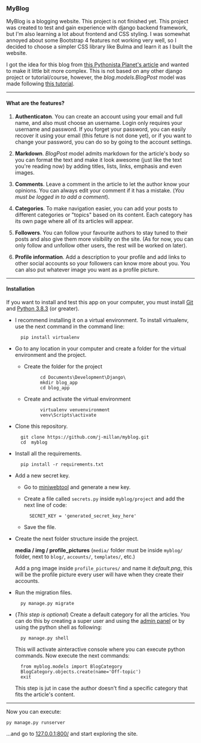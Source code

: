 ### MyBlog

MyBlog is a blogging website. This project is not finished yet. This project was created to test and gain experience with django backend framework, but I'm also learning a lot about frontend and CSS styling. I was somewhat annoyed about some Bootstrap 4 features not working very well, so I decided to choose a simpler CSS library like Bulma and learn it as I built the website.

I got the idea for this blog from [this Pythonista Planet's article](https://www.pythonistaplanet.com/django-project-ideas/) and wanted to make it  little bit more complex. This is not based on any other django project or tutorial/course, however, the *blog.models.BlogPost* model was made following [this tutorial](https://www.youtube.com/watch?v=GcqURKYfv00).

***

#### What are the features?

1. **Authenticaton**. You can  create an account using your email and full name, and also must choose an username. Login only requires your username and password. If you forget your password, you can easily recover it using your email (this feture is not done yet), or if you want to change your password, you can do so by going to the account settings.

2. **Markdown**. *BlogPost* model admits markdown for the article's body so you can format the text and make it look awesome (just like the text you're reading now) by adding titles, lists, links, emphasis and even images.

3. **Comments**. Leave a comment in the article to let the author know your opinions. You can always edit your comment if it has a mistake. (*You must be logged in to add a comment*).

4. **Categories**. To make navigation easier, you can add your posts to different categories or "topics" based on its content. Each category has its own page where all of its articles will appear.

5. **Followers**. You can follow your favourite authors to stay tuned to their posts and also give them more visibility on the site. (As for now, you can only follow and unfollow other users, the rest will be worked on later).

6. **Profile information**. Add a description to your profile and add links to other social accounts so your followers can know more about you. You can also put whatever image you want as a profile picture.

***

#### Installation

If you want to install and test this app on your computer, you must install [Git](https://git-scm.com/downloads) and [Python 3.8.3](https://www.python.org/downloads/release/python-383/) (or greater).

- I recommend installing it on a virtual environment. To install virtualenv, use the next command in the command line:

		pip install virtualenv

- Go to any location in your computer and create a folder for the virtual environment and the project.
	
	- Create the folder for the project

				cd Documents\Development\Django\
				mkdir blog_app
				cd blog_app

	- Create and activate the virtual environment

				virtualenv venvenvironment
				venv\Scripts\activate

- Clone this repository.
	
		git clone https://github.com/j-millan/myblog.git
		cd  myblog

- Install all the requirements.

		pip install -r requirements.txt

- Add a new secret key.
	
	- Go to [miniwebtool](https://miniwebtool.com/django-secret-key-generator/) and generate a new key.

	- Create a file called `secrets.py` inside `myblog/project` and add the next line of code:

			SECRET_KEY = 'generated_secret_key_here'

	- Save the file.

- Create the next folder structure inside the project.

	**media / img / profile_pictures** (`media/` folder must be inside `myblog/` folder, next to `blog/`, `accounts/`, `templates/`, etc.)

	Add a png image inside `profile_pictures/` and name it *default.png*, this will be the profile picture every user will have when they create their accounts.

- Run the migration files.

		py manage.py migrate

- (*This step is optional*) Create a default category for all the articles. You can do this by creating a super user and using the [admin panel](http://127.0.0.1:8000/admin/) or by using the python shell as following:

		py manage.py shell

	This will activate ainteractive console where you can execute python commands. Now execute the next commands:

		from myblog.models import BlogCategory
		BlogCategory.objects.create(name='Off-topic')
		exit

	This step is jut in case the author doesn't find a specific category that fits the article's content.

***

Now you can execute:

	py manage.py runserver

...and go to [127.0.0.1:800/](http://127.0.0.1:8000/) and start exploring the site.